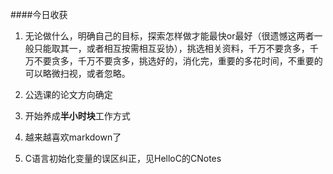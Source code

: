 ####今日收获
1. 无论做什么，明确自己的目标，探索怎样做才能最快or最好（很遗憾这两者一般只能取其一，或者相互按需相互妥协），挑选相关资料，千万不要贪多，千万不要贪多，千万不要贪多，挑选好的，消化完，重要的多花时间，不重要的可以略微扫视，或者忽略。

3. 公选课的论文方向确定
4. 开始养成**半小时块**工作方式
5. 越来越喜欢markdown了
6. C语言初始化变量的误区纠正，见HelloC的CNotes
